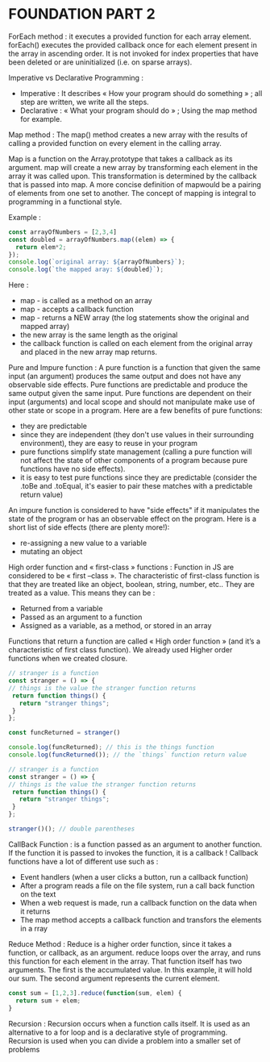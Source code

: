 FOUNDATION PART 2 
===========

ForEach method : it executes a provided function for each  array element.
forEach() executes the provided callback once for each element present in the array in ascending order. It is not invoked for index properties that have been deleted or are uninitialized (i.e. on sparse arrays).

Imperative vs Declarative Programming :
 *	Imperative : It describes « How your program should do something » ; all step are written, we write all the steps.
 *	Declarative : « What your program should do » ; Using the map method for example.

Map method : The map() method creates a new array with the results of calling a provided function on every element in the calling array.

Map is a function on the Array.prototype that takes a callback as its argument. map will create a new array by transforming each element in the array it was called upon. This transformation is determined by the callback that is passed into map. A more concise definition of mapwould be a pairing of elements from one set to another. The concept of mapping is integral to programming in a functional style. 

Example :

```js
const arrayOfNumbers = [2,3,4]
const doubled = arrayOfNumbers.map((elem) => {
  return elem*2;
});
console.log(`original array: ${arrayOfNumbers}`);
console.log(`the mapped aray: ${doubled}`);
```

Here :
 *	map - is called as a method on an array
 *	map - accepts a callback function
 *	map - returns a NEW array (the log statements show the original and mapped array)
 *	the new array is the same length as the original
 *	the callback function is called on each element from the original array and placed in the new array map returns.


Pure and Impure function :
A pure function is a function that given the same input (an argument) produces the same output and does not have any observable side effects.
Pure functions are predictable and produce the same output given the same input. Pure functions are dependent on their input (arguments) and local scope and should not manipulate make use of other state or scope in a program.
Here are a few benefits of pure functions:
 *	they are predictable
 *	since they are independent (they don't use values in their surrounding environment), they are easy to reuse in your program
 *	pure functions simplify state management (calling a pure function will not affect the state of other components of a program because pure functions have no side effects).
 *	it is easy to test pure functions since they are predictable (consider the .toBe and .toEqual, it's easier to pair these matches with a predictable return value)

An impure function is considered to have "side effects" if it manipulates the state of the program or has an observable effect on the program. Here is a short list of side effects (there are plenty more!):
 *	re-assigning a new value to a variable
 *	mutating an object


High order function and « first-class » functions :
Function in JS are considered to be « first –class ». The characteristic of first-class function is that they are treated like an object, boolean, string, number, etc.. They are treated as a value. This means they can be :
 *	Returned from a variable
 *	Passed as an argument to a function
 *	Assigned as a variable, as a method, or stored in an array

Functions that return a function are called « High order function » (and it’s a characteristic of first class function). We already used Higher order functions when we created closure.
```js
// stranger is a function
const stranger = () => {
// things is the value the stranger function returns
 return function things() {
   return "stranger things";
 }
};

const funcReturned = stranger()

console.log(funcReturned); // this is the things function
console.log(funcReturned()); // the `things` function return value

// stranger is a function
const stranger = () => {
// things is the value the stranger function returns
 return function things() {
   return "stranger things";
 }
};

stranger()(); // double parentheses
```

CallBack Function : is a function passed as an argument to another function. If the function it is passed to invokes the function, it is a callback !
Callback functions have a lot of different use such as :
 *	Event handlers (when a user clicks a button, run a callback function)
 *	After a program reads a file on the file system, run a call back function on the text
 *	When a web request is made, run a callback function on the data when it returns
 *	The map method accepts a callback function and transfors the elements in a rray


Reduce Method : Reduce is a higher order function, since it takes a function, or callback, as an argument. reduce loops over the array, and runs this function for each element in the array. That function itself has two arguments. The first is the accumulated value. In this example, it will hold our sum. The second argument represents the current element.

```js
const sum = [1,2,3].reduce(function(sum, elem) {
  return sum + elem;
}
```

Recursion : Recursion occurs when a function calls itself. It is used as an alternative to a for loop and is a declarative style of programming. Recursion is used when you can divide a problem into a smaller set of problems
